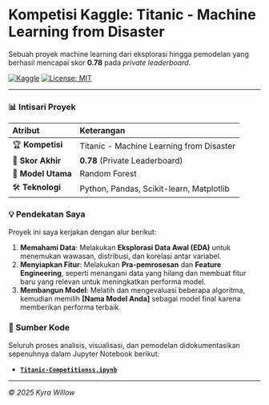 # Kompetisi Kaggle: Titanic - Machine Learning from Disaster

Sebuah proyek machine learning dari eksplorasi hingga pemodelan yang berhasil mencapai skor **0.78** pada *private leaderboard*.

[![Kaggle](https://img.shields.io/badge/Kaggle-Competition%20Page-blue.svg)](https://www.kaggle.com/c/nama-kompetisi-anda)
[![License: MIT](https://img.shields.io/badge/License-MIT-yellow.svg)](https://opensource.org/licenses/MIT)

---

### 📊 Intisari Proyek

| Atribut | Keterangan |
| :--- | :--- |
| 🏆 **Kompetisi** | Titanic - Machine Learning from Disaster |
| 🎯 **Skor Akhir** | **0.78** (Private Leaderboard) |
| 🧠 **Model Utama** | Random Forest |
| 🛠️ **Teknologi** | Python, Pandas, Scikit-learn, Matplotlib |

### 💡 Pendekatan Saya

Proyek ini saya kerjakan dengan alur berikut:

1.  **Memahami Data**: Melakukan **Eksplorasi Data Awal (EDA)** untuk menemukan wawasan, distribusi, dan korelasi antar variabel.
2.  **Menyiapkan Fitur**: Melakukan **Pra-pemrosesan** dan **Feature Engineering**, seperti menangani data yang hilang dan membuat fitur baru yang relevan untuk meningkatkan performa model.
3.  **Membangun Model**: Melatih dan mengevaluasi beberapa algoritma, kemudian memilih **[Nama Model Anda]** sebagai model final karena memberikan performa terbaik.

### 📁 Sumber Kode

Seluruh proses analisis, visualisasi, dan pemodelan didokumentasikan sepenuhnya dalam Jupyter Notebook berikut:
- **[`Titanic-Competitionss.ipynb`](.Titanic-Competitions.ipynb)**

---
*© 2025 Kyra Willow*
